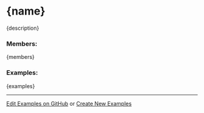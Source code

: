 # <a id="{id}">{name}</a>
    
{description}

### Members:

{members}

### Examples:

{examples}

___

[Edit Examples on GitHub](https://github.com/McCoyGroup/References/edit/gh-pages/Documentation/examples/{url}) or 
[Create New Examples](https://github.com/McCoyGroup/References/new/gh-pages/?filename=Documentation/examples/{url})